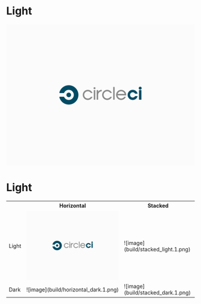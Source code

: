 Light
===
![image](build/horizontal_light.1.png)


Light
===

<table>
  <tr>
    <th></th>
    <th>Horizontal</th>
    <th>Stacked</th>
  </tr>
  <tr>
    <td>Light</td>
    <td><img src="build/horizontal_light.1.png"/></td>
    <td>![image](build/stacked_light.1.png)</td>
  </tr>
  <tr>
    <td>Dark</td>
    <td>![image](build/horizontal_dark.1.png)</td>
    <td>![image](build/stacked_dark.1.png)</td>
  </tr>
</table>